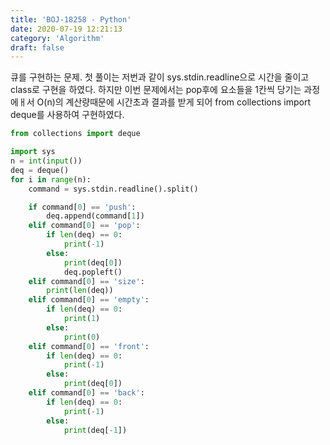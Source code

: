 ```yaml
---
title: 'BOJ-18258 - Python'
date: 2020-07-19 12:21:13
category: 'Algorithm'
draft: false
---
```

큐를 구현하는 문제. 첫 풀이는 저번과 같이 sys.stdin.readline으로 시간을 줄이고 class로 구현을 하였다. 하지만 이번 문제에서는 pop후에 요소들을 1칸씩 당기는 과정에ㅐ서 O(n)의 계산량때문에 시간초과 결과를 받게 되어 from collections import deque를 사용하여 구현하였다.
```python
from collections import deque

import sys
n = int(input())
deq = deque()
for i in range(n):
    command = sys.stdin.readline().split()

    if command[0] == 'push':
        deq.append(command[1])
    elif command[0] == 'pop':
        if len(deq) == 0:
            print(-1)
        else:
            print(deq[0])
            deq.popleft()
    elif command[0] == 'size':
        print(len(deq))
    elif command[0] == 'empty':
        if len(deq) == 0:
            print(1)
        else:
            print(0)
    elif command[0] == 'front':
        if len(deq) == 0:
            print(-1)
        else:
            print(deq[0])
    elif command[0] == 'back':
        if len(deq) == 0:
            print(-1)
        else:
            print(deq[-1])

```